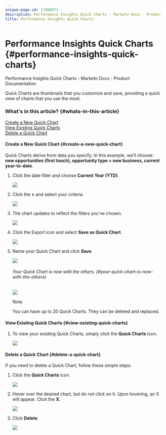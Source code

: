 ```yaml
---
unique-page-id: 12980873
description: Performance Insights Quick Charts - Marketo Docs - Product Documentation
title: Performance Insights Quick Charts
---
```


# Performance Insights Quick Charts {#performance-insights-quick-charts}

Performance Insights Quick Charts - Marketo Docs - Product Documentation

Quick Charts are thumbnails that you customize and save, providing a quick view of charts that you use the most.

### What's in this article? {#whats-in-this-article}

[Create a New Quick Chart](#create-a-new-quick-chart)  
[View Existing Quick Charts](#view-existing-quick-charts)  
[Delete a Quick Chart](#delete-a-quick-chart)

#### Create a New Quick Chart {#create-a-new-quick-chart}

Quick Charts derive from data you specify. In this example, we'll choose: **new opportunities (first touch), opportunity type = new business, current year-to-date**.

1. Click the date filter and choose **Current Year (YTD)**.

   ![](assets/1-2.png)

1. Click the **+** and select your criteria.

   ![](assets/2-2.png)

1. The chart updates to reflect the filters you've chosen.

   ![](assets/3-3.png)

1. Click the Export icon and select **Save as Quick Chart**.

   ![](assets/4-2.png)

1. Name your Quick Chart and click **Save**.

   ![](assets/5-3.png)

   ###### Your Quick Chart is now with the others. {#your-quick-chart-is-now-with-the-others}

   ![](assets/6-3.png)

   >[!NOTE]
   >
   >You can have up to 20 Quick Charts. They can be deleted and replaced.

#### View Existing Quick Charts {#view-existing-quick-charts}

1. To view your existing Quick Charts, simply click the **Quick Charts** icon.

   ![](assets/7-1.png)

#### Delete a Quick Chart {#delete-a-quick-chart}

If you need to delete a Quick Chart, follow these simple steps.

1. Click the **Quick Charts** icon.

   ![](assets/8-1.png)

1. Hover over the desired chart, but do not click on it. Upon hovering, an X will appear. Click the **X**.

   ![](assets/9-2.png)

1. Click **Delete**.

   ![](assets/10-1.png)

